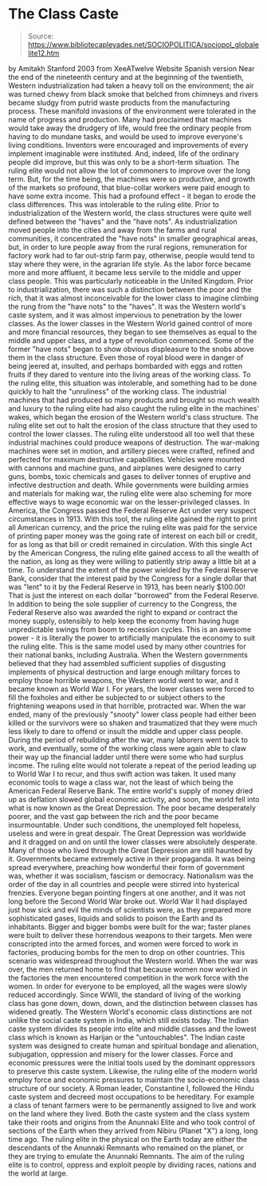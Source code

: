 # The Class Caste

> Source: https://www.bibliotecapleyades.net/SOCIOPOLITICA/sociopol_globalelite12.htm

by Amitakh Stanford
2003
from
XeeATwelve Website
Spanish
version
Near the end of the nineteenth century and at
the beginning of the twentieth, Western industrialization had taken a heavy
toll on the environment; the air was turned chewy from black smoke that
belched from chimneys and rivers became sludgy from putrid waste products
from the manufacturing process.
These manifold invasions of the environment were
tolerated in the name of progress and production.
Many had proclaimed that machines would take away the drudgery of life,
would free the ordinary people from having to do mundane tasks, and would be
used to improve everyone's living conditions. Inventors were encouraged and
improvements of every implement imaginable were instituted. And, indeed,
life of the ordinary people did improve, but this was only to be a
short-term situation.
The ruling elite would not allow the lot of
commoners to improve over the long term. But, for the time being, the
machines were so productive, and growth of the markets so profound, that
blue-collar workers were paid enough to have some extra income.
This had a profound effect - it began to erode the class differences. This
was intolerable to the ruling elite. Prior to industrialization of the
Western world, the class structures were quite well defined between the
"haves" and the "have nots".
As industrialization moved people into the
cities and away from the farms and rural communities, it concentrated the
"have nots" in smaller geographical areas, but, in order to lure people away
from the rural regions, remuneration for factory work had to far out-strip
farm pay, otherwise, people would tend to stay where they were, in the
agrarian life style.
As the labor force became more and more affluent, it became less servile to
the middle and upper class people. This was particularly noticeable in the
United Kingdom. Prior to industrialization, there was such a distinction
between the poor and the rich, that it was almost inconceivable for the
lower class to imagine climbing the rung from the "have nots" to the
"haves". It was the Western world's caste system, and it was almost
impervious to penetration by the lower classes.
As the lower classes in the Western World gained control of more and more
financial resources, they began to see themselves as equal to the middle and
upper class, and a type of revolution commenced. Some of the former "have
nots" began to show obvious displeasure to the snobs above them in the class
structure.
Even those of
royal blood were in danger of being jeered
at, insulted, and perhaps bombarded with eggs and rotten fruits if they
dared to venture into the living areas of the working class.
To the ruling elite, this situation was
intolerable, and something had to be done quickly to halt the "unruliness"
of the working class.
The industrial machines that had produced so many products and brought so
much wealth and luxury to the ruling elite had also caught the ruling elite
in the machines' wakes, which began the erosion of the Western world's class
structure. The ruling elite set out to halt the erosion of the class
structure that they used to control the lower classes.
The ruling elite understood all too well that these industrial machines
could produce weapons of destruction. The war-making machines were set in
motion, and artillery pieces were crafted, refined and perfected for maximum
destructive capabilities. Vehicles were mounted with cannons and machine
guns, and airplanes were designed to carry guns, bombs, toxic chemicals and
gases to deliver tonnes of eruptive and infective destruction and death.
While governments were building armies and materials for making war, the
ruling elite were also scheming for more effective ways to wage economic war
on the lesser-privileged classes.
In America, the Congress passed the Federal
Reserve Act under very suspect circumstances in 1913. With this tool,
the ruling elite gained the right to print all American currency, and the
price the ruling elite was paid for the service of printing paper money was
the going rate of interest on each bill or credit, for as long as that bill
or credit remained in circulation.
With this single Act by the American
Congress, the ruling elite gained access to all the wealth of the nation, as
long as they were willing to patiently strip away a little bit at a time.
To understand the extent of the power wielded by the
Federal Reserve Bank, consider that the interest paid by the
Congress for a single dollar that was "lent" to it by the Federal Reserve in
1913, has been nearly $100.00!
That is just the interest on each dollar
"borrowed" from the Federal Reserve.
In addition to being the sole supplier of
currency to the Congress, the Federal Reserve also was awarded the right to
expand or contract the money supply, ostensibly to help keep the economy
from having huge unpredictable swings from boom to recession cycles. This is
an awesome power - it is literally the power to artificially manipulate the
economy to suit the ruling elite.
This is the same model used by many other
countries for their national banks, including Australia.
When the Western governments believed that they had assembled sufficient
supplies of disgusting implements of physical destruction and large enough
military forces to employ those horrible weapons, the Western world went to
war, and it became known as World War I.
For years, the lower classes
were forced to fill the foxholes and either be subjected to or subject
others to the frightening weapons used in that horrible, protracted war.
When the war ended, many of the previously "snooty" lower class people had
either been killed or the survivors were so shaken and traumatized that they
were much less likely to dare to offend or insult the middle and upper class
people.
During the period of rebuilding after the war, many laborers went back to
work, and eventually, some of the working class were again able to claw
their way up the financial ladder until there were some who had surplus
income. The ruling elite would not tolerate a repeat of the period leading
up to World War I to recur, and thus swift action was taken. It used many
economic tools to wage a class war, not the least of which being the
American Federal Reserve Bank.
The entire world's supply of money dried up as deflation slowed global
economic activity, and soon, the world fell into what is now known as the
Great Depression. The poor became desperately poorer, and the vast gap
between the rich and the poor became insurmountable. Under such conditions,
the unemployed felt hopeless, useless and were in great despair.
The Great
Depression was worldwide and it dragged on and on until the lower classes
were absolutely desperate. Many of those who lived through the Great
Depression are still haunted by it.
Governments became extremely active in their propaganda. It was being spread
everywhere, preaching how wonderful their form of government was, whether it
was socialism, fascism or democracy. Nationalism was the order of the day in
all countries and people were stirred into hysterical frenzies. Everyone
began pointing fingers at one another, and it was not long before the
Second World War broke out.
World War II had displayed just how sick and evil the minds of scientists
were, as they prepared more sophisticated gases, liquids and solids to
poison the Earth and its inhabitants. Bigger and bigger bombs were built for
the war; faster planes were built to deliver these horrendous weapons to
their targets. Men were conscripted into the armed forces, and women were
forced to work in factories, producing bombs for the men to drop on other
countries.
This scenario was widespread throughout the
Western world.
When the war was over, the men returned home to find that because women now
worked in the factories the men encountered competition in the work force
with the women. In order for everyone to be employed, all the wages were
slowly reduced accordingly.
Since WWII, the standard of living of the
working class has gone down, down, down, and the distinction between classes
has widened greatly.
The Western World's economic class distinctions are not unlike the social
caste system in India, which still exists today. The Indian caste system
divides its people into elite and middle classes and the lowest class which
is known as Harijan or the "untouchables". The Indian caste system was
designed to create human and spiritual bondage and alienation, subjugation,
oppression and misery for the lower classes.
Force and economic pressures were the initial
tools used by the dominant oppressors to preserve this caste system.
Likewise, the ruling elite of the modern world employ force and economic
pressures to maintain the socio-economic class structure of our society. A
Roman leader, Constantine I, followed the Hindu caste system and
decreed most occupations to be hereditary. For example a class of tenant
farmers were to be permanently assigned to live and work on the land where
they lived.
Both the caste system and the class system take their roots and origins from
the Anunnaki Elite and who took control of
sections of the Earth when they arrived from
Nibiru
(Planet "X") a long, long time ago.
The ruling elite in the physical on the Earth
today are either the
descendants of the Anunnaki Remnants who
remained on the planet, or they are trying to emulate the Anunnaki
Remnants.
The aim of the ruling elite is to control,
oppress and exploit people by dividing races, nations and the
world at large.
